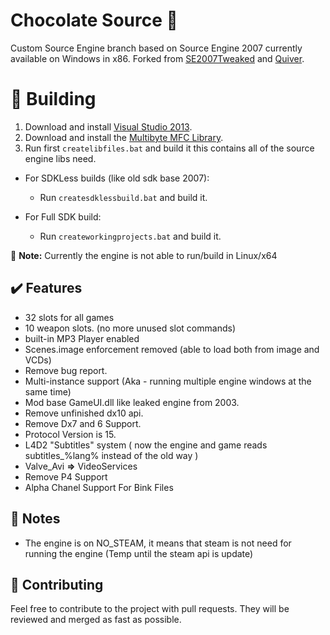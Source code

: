 # Chocolate Source :chocolate_bar:
Custom Source Engine branch based on Source Engine 2007 currently available on Windows in x86. Forked from [SE2007Tweaked](https://gitlab.com/Juesto/SE2007_src-tweaked) and [Quiver](https://github.com/quiverteam/Engine).

# :hammer: Building

1. Download and install [Visual Studio 2013](https://go.microsoft.com/fwlink/?LinkId=532495&clcid=0x409).
2. Download and install the [Multibyte MFC Library](https://www.microsoft.com/en-gb/download/details.aspx?id=40770).
3. Run first `createlibfiles.bat` and build it this contains all of the source engine libs need.

* For SDKLess builds (like old sdk base 2007):
  * Run `createsdklessbuild.bat` and build it.

* For Full SDK build:
  * Run `createworkingprojects.bat` and build it.

 :pushpin: **Note:** Currently the engine is not able to run/build in Linux/x64

## :heavy_check_mark: Features

* 32 slots for all games
* 10 weapon slots. (no more unused slot commands)
* built-in MP3 Player enabled
* Scenes.image enforcement removed (able to load both from image and VCDs)
* Remove bug report.
* Multi-instance support (Aka - running multiple engine windows at the same time)
* Mod base GameUI.dll like leaked engine from 2003.
* Remove unfinished dx10 api.
* Remove Dx7 and 6 Support.
* Protocol Version is 15.
* L4D2 "Subtitles" system ( now the engine and game reads subtitles_%lang% instead of the old way )
* Valve_Avi **=>** VideoServices
* Remove P4 Support
* Alpha Chanel Support For Bink Files

## :bookmark_tabs: Notes

* The engine is on NO_STEAM, it means that steam is not need for running the engine (Temp until the steam api is update)

## :mega: Contributing

Feel free to contribute to the project with pull requests. They will be reviewed and merged as fast as possible.
